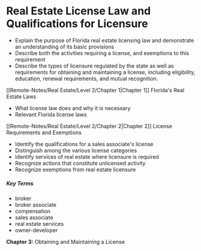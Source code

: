 # Real Estate License Law and Qualifications for Licensure
- Explain the purpose of Florida real estate licensing law and demonstrate an understanding of its basic provisions
- Describe both the activities requiring a license, and exemptions to this requirement
- Describe the types of licensure regulated by the state as well as requirements for obtaining and maintaining a license, including eligibility, education, renewal requirements, and mutual recognition.

[[Remote-Notes/Real Estate/Level 2/Chapter 1|Chapter 1]] Florida's Real Estate Laws
- What license law does and why it is necessary  
- Relevant Florida license laws

[[Remote-Notes/Real Estate/Level 2/Chapter 2|Chapter 2]] License Requirements and Exemptions  
- Identify the qualifications for a sales associate's license
- Distinguish among the various license categories
- Identify services of real estate where licensure is required
- Recognize actions that constitute unlicensed activity
- Recognize exemptions from real estate licensure
##### Key Terms
- broker
- broker associate
- compensation
- sales associate
- real estate services
- owner-developer

**Chapter 3:** Obtaining and Maintaining a License

